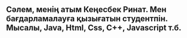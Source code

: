 ## Сәлем, менің атым Кеңесбек Ринат. Мен бағдарламалауға қызығатын студентпін. Мысалы, Java, Html, Css, C++, Javascript т.б. 

<!--
**Takamura777/Takamura777** is a ✨ _special_ ✨ repository because its `README.md` (this file) appears on your GitHub profile.

Here are some ideas to get you started:

- 🔭 I’m currently working on ...
- 🌱 I’m currently learning ...
- 👯 I’m looking to collaborate on ...
- 🤔 I’m looking for help with ...
- 💬 Ask me about ...
- 📫 How to reach me: ...
- 😄 Pronouns: ...
- ⚡ Fun fact: ...
-->
